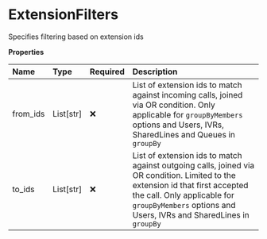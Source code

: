 # ExtensionFilters

Specifies filtering based on extension ids

**Properties**

| Name     | Type      | Required | Description                                                                                                                                                                                                                         |
| :------- | :-------- | :------- | :---------------------------------------------------------------------------------------------------------------------------------------------------------------------------------------------------------------------------------- |
| from_ids | List[str] | ❌       | List of extension ids to match against incoming calls, joined via OR condition. Only applicable for `groupByMembers` options and Users, IVRs, SharedLines and Queues in `groupBy`                                                   |
| to_ids   | List[str] | ❌       | List of extension ids to match against outgoing calls, joined via OR condition. Limited to the extension id that first accepted the call. Only applicable for `groupByMembers` options and Users, IVRs and SharedLines in `groupBy` |

<!-- This file was generated by liblab | https://liblab.com/ -->
